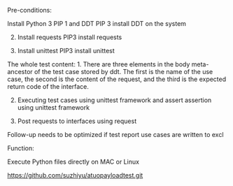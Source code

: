 Pre-conditions:

Install Python 3 PIP 1 and DDT PIP 3 install DDT on the system

2. Install requests PIP3 install requests

3. Install unittest PIP3 install unittest

The whole test content: 1. There are three elements in the body meta-ancestor of the test case stored by ddt. The first is the name of the use case, the second is the content of the request, and the third is the expected return code of the interface.

2. Executing test cases using unittest framework and assert assertion using unittest framework

3. Post requests to interfaces using request

Follow-up needs to be optimized if test report use cases are written to excl



Function:

Execute Python files directly on MAC or Linux

https://github.com/suzhiyu/atuopayloadtest.git